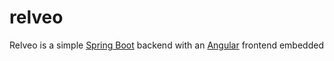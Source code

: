 # relveo
Relveo is a simple [Spring Boot](https://projects.spring.io/spring-boot/) backend with an [Angular](https://angular.io) frontend embedded 
